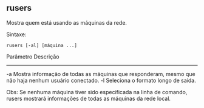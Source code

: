 ## rusers

Mostra quem está usando as máquinas da rede.

Sintaxe: 

	rusers [-al] [máquina ...]

Parâmetro Descrição
--------- ---------
-a        Mostra informação de todas as máquinas que
          responderam, mesmo que não haja nenhum
          usuário conectado.
-l        Seleciona o formato longo de saída.

Obs: Se nenhuma máquina tiver sido especificada na linha de
comando, rusers mostrará informações de todas as
máquinas da rede local.

